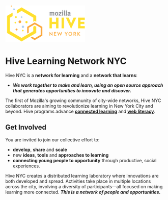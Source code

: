 ![Hive NYC Logo](images/hive-logo.png)
# Hive Learning Network NYC

Hive NYC is a **network for learning** and a **network that learns**:
* ***We work together to make and learn, using an open source approach that generates opportunities to innovate and discover.***

The first of Mozilla's growing community of city-wide networks, Hive NYC collaborators are aiming to revolutionize learning in New York City and beyond. Hive programs advance **[connected learning](http://clalliance.org/)** and **[web literacy](https://webmaker.org/en-US/resources)**.

## Get Involved

You are invited to join our collective effort to:
* **develop**, **share** and **scale**
* new **ideas**, **tools** and **approaches to learning**
* **connecting young people to opportunity** through productive, social experiences.

Hive NYC creates a distributed learning laboratory where innovations are both developed and spread. Activities take place in multiple locations across the city, involving a diversity of participants—all focused on making learning more connected. ***This is a network of people and opportunities.***
